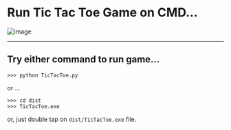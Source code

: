 # Run Tic Tac Toe Game on CMD...

![image](https://user-images.githubusercontent.com/50515418/216515333-2ae5c826-392e-426d-aa37-cb2762ac2e03.png)

----------------------

## Try either command to run game...

    >>> python TicTacToe.py

or ...

    >>> cd dist
    >>> TicTacToe.exe

or, just double tap on `dist/TicTacToe.exe` file.
